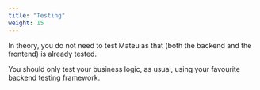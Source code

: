 ```yaml
---
title: "Testing"
weight: 15
---
```


In theory, you do not need to test Mateu as that (both the backend and the frontend) is already tested.

You should only test your business logic, as usual, using your favourite backend testing framework. 

